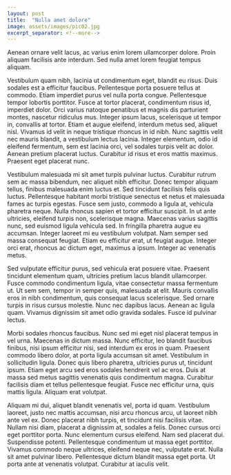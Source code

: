 ```yaml
---
layout: post
title:  "Nulla amet dolore"
image: assets/images/pic02.jpg
excerpt_separator: <!--more-->
---
```


Aenean ornare velit lacus, ac varius enim lorem ullamcorper dolore. Proin aliquam facilisis ante interdum. Sed nulla amet lorem feugiat tempus aliquam.

<!--more-->

Vestibulum quam nibh, lacinia ut condimentum eget, blandit eu risus. Duis sodales est a efficitur faucibus. Pellentesque porta posuere tellus at commodo. Etiam imperdiet purus vel nulla porta congue. Pellentesque tempor lobortis porttitor. Fusce at tortor placerat, condimentum risus id, imperdiet dolor. Orci varius natoque penatibus et magnis dis parturient montes, nascetur ridiculus mus. Integer ipsum lacus, scelerisque ut tempor in, convallis at tortor. Etiam et augue eleifend, interdum metus sed, aliquet nisl. Vivamus id velit in neque tristique rhoncus in id nibh. Nunc sagittis velit nec mauris blandit, a vestibulum lectus lacinia. Integer elementum, odio id eleifend fermentum, sem est lacinia orci, vel sodales turpis velit ac dolor. Aenean pretium placerat luctus. Curabitur id risus et eros mattis maximus. Praesent eget placerat nunc.

Vestibulum malesuada mi sit amet turpis pulvinar luctus. Curabitur rutrum sem ac massa bibendum, nec aliquet nibh efficitur. Donec tempor aliquam tellus, finibus malesuada enim luctus et. Sed tincidunt facilisis felis quis luctus. Pellentesque habitant morbi tristique senectus et netus et malesuada fames ac turpis egestas. Fusce sem justo, commodo a ligula at, vehicula pharetra neque. Nulla rhoncus sapien et tortor efficitur suscipit. In ut ante ultricies, eleifend turpis non, scelerisque magna. Maecenas varius sagittis nunc, sed euismod ligula vehicula sed. In fringilla pharetra augue eu accumsan. Integer laoreet mi eu vestibulum volutpat. Nam semper sed massa consequat feugiat. Etiam eu efficitur erat, ut feugiat augue. Integer orci erat, rhoncus ac dictum eget, maximus a ipsum. Integer ac venenatis metus.

Sed vulputate efficitur purus, sed vehicula erat posuere vitae. Praesent tincidunt elementum quam, ultricies pretium lacus blandit ullamcorper. Fusce commodo condimentum ligula, vitae consectetur massa fermentum ut. Ut sem sem, tempor in semper quis, malesuada at elit. Mauris convallis eros in nibh condimentum, quis consequat lacus scelerisque. Sed ornare turpis in risus cursus molestie. Nunc nec dapibus lacus. Aenean ac ligula quam. Vivamus dignissim sit amet odio gravida sodales. Fusce id pulvinar lectus.

Morbi sodales rhoncus faucibus. Nunc sed mi eget nisl placerat tempus in vel urna. Maecenas in dictum massa. Nunc efficitur, leo blandit faucibus finibus, nisi ipsum efficitur nisi, sed interdum ex eros in quam. Praesent commodo libero dolor, at porta ligula accumsan sit amet. Vestibulum in sollicitudin ligula. Donec quis libero pharetra, ultricies purus ut, tincidunt ipsum. Etiam eget arcu sed eros sodales hendrerit vel ac eros. Duis at massa sed metus sagittis venenatis quis condimentum magna. Curabitur facilisis diam et tellus pellentesque feugiat. Fusce nec efficitur urna, quis mattis ligula. Aliquam erat volutpat.

Aliquam mi dui, aliquet blandit venenatis vel, porta id quam. Vestibulum laoreet, justo nec mattis accumsan, nisi arcu rhoncus arcu, ut laoreet nibh ante vel ex. Donec placerat nibh turpis, et tincidunt nisi facilisis vitae. Nullam nisi diam, placerat a dignissim at, sodales a felis. Donec cursus orci eget porttitor porta. Nunc elementum cursus eleifend. Nam sed placerat dui. Suspendisse potenti. Pellentesque condimentum ut massa eget porttitor. Vivamus commodo neque ultrices, eleifend neque nec, vulputate erat. Nulla sit amet pulvinar libero. Pellentesque dictum blandit massa eget porta. Ut porta ante at venenatis volutpat. Curabitur at iaculis velit.
